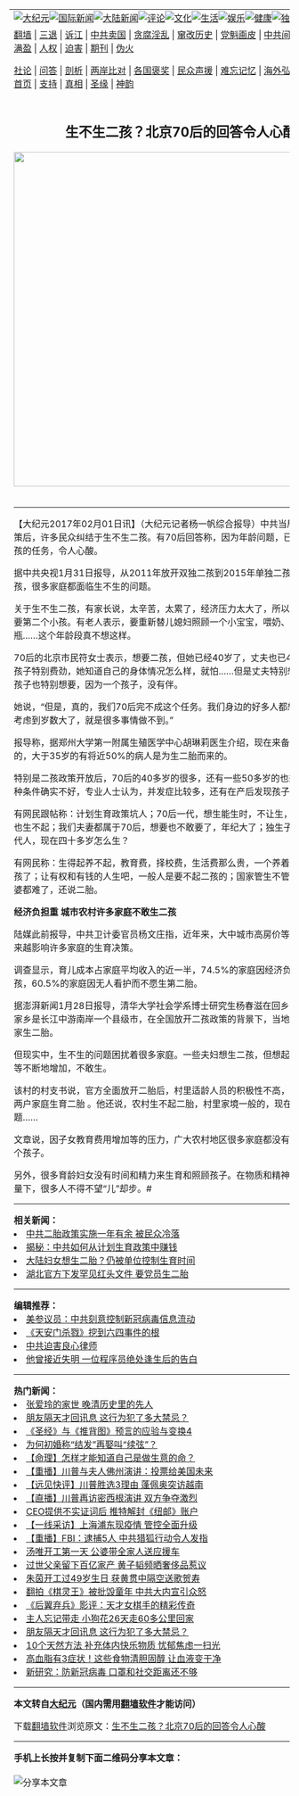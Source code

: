 <a name="1" id="1" target="_blank"></a><span id="1"></span>  <table align=center border="0"><tr><td colspan="2" valign=TOP><a href="/gb/nsc413.md#1"><img src="https://raw.githubusercontent.com/kcypup330/www/master/t/djy/1.jpg" title="大纪元"></a><a href="/gb/n24hr.md#1"><img src="https://raw.githubusercontent.com/kcypup330/www/master/t/djy/3.jpg" title="国际新闻"></a><a href="/gb/nsc413.md#1"><img src="https://raw.githubusercontent.com/kcypup330/www/master/t/djy/4.jpg" title="大陆新闻"></a><a href="/gb/news392.md#1"><img src="https://raw.githubusercontent.com/kcypup330/www/master/t/djy/5.jpg" title="评论"></a><a href="/gb/news2007.md#1"><img src="https://raw.githubusercontent.com/kcypup330/www/master/t/djy/6.jpg" title="文化"></a><a href="/gb/news2008.md#1"><img src="https://raw.githubusercontent.com/kcypup330/www/master/t/djy/7.jpg" title="生活"></a><a href="/gb/ncyule.md#1"><img src="https://raw.githubusercontent.com/kcypup330/www/master/t/djy/8.jpg" title="娱乐"></a><a href="/gb/nsc1002.md#1"><img src="https://raw.githubusercontent.com/kcypup330/www/master/t/djy/9.jpg" title="健康"><a href="/gb/nf6092.md#1"><img src="https://raw.githubusercontent.com/kcypup330/www/master/t/djy/10a.jpg" title="独家"></a><a href="/gb/nf4514.md#1"><img src="https://raw.githubusercontent.com/kcypup330/www/master/t/djy/12a.jpg" title="头条"></a></td></tr>  <tr><td colspan="2" valign=TOP><a target="_blank" href="https://github.com/bannedbook/fanqiang/wiki">翻墙</a> | <a target="_blank" href="/gb/nf5657.md#1">三退</a> | <a target="_blank" href="/gb/nf6124.md#1">诉江</a> | <a target="_blank" href="/gb/nf1176117.md#1">中共卖国</a> | <a target="_blank" href="/gb/nf5773.md#1">贪腐淫乱</a> | <a target="_blank" href="/gb/nf1176115.md#1">窜改历史</a> | <a target="_blank" href="/gb/nf1176107.md#1">党魁画皮</a> | <a target="_blank" href="/gb/nf1320400.md#1">中共间谍</a> | <a target="_blank" href="/gb/nf1176114.md#1">破坏传统</a> | <a target="_blank" href="https://github.com/fqnews/ntdtv/blob/master/gb/prog447_1.md#1">恶贯满盈</a> | <a target="_blank" href="/gb/ncid278.md#1">人权</a> | <a target="_blank" href="/gb/nf1176111.md#1">迫害</a> | <a target="_blank" href="https://gitlab.com/szzdlab/mh-qikan/blob/master/README.md#1">期刊</a> | <a target="_blank" href="/gb/nf5562.md#1">伪火</a></p>
<p><a target="_blank" href="/gb/9p.md#1">社论</a> | <a target="_blank" href="/gb/nf4378.md#1">问答</a> | <a target="_blank" href="/gb/nf5792.md#1">剖析</a> | <a target="_blank" href="/gb/nf5735.md#1">两岸比对</a> | <a target="_blank" href="/gb/nf6119.md#1">各国褒奖</a> | <a target="_blank" href="/gb/nf6120.md#1">民众声援</a> | <a target="_blank" href="/gb/nf1188594.md#1">难忘记忆</a> | <a target="_blank" href="/gb/nf3180.md#1">海外弘传</a> | <a target="_blank" href="/gb/nf5410.md#1">万人上访</a> | <a target="_blank" href="https://github.com/bannedbook/fanqiang/wiki">平台首页</a> | <a target="_blank" href="/gb/nf4386.md#1">支持</a> | <a target="_blank" href="/gb/nf4389.md#1">真相</a> | <a target="_blank" href="/gb/nf5790.md#1">圣缘</a> | <a target="_blank" href="/gb/nf4786.md#1">神韵</a></td></tr>  <tr><td valign=TOP width="626"><h2 align=center>生不生二孩？北京70后的回答令人心酸</h2>  <img width="600" src="https://i.epochtimes.com/assets/uploads/2020/10/ccp-virus-global-jytj_1200x800-320x200.jpg" />  <h6></h6>  <hr>  	<p>【大纪元2017年02月01日讯】（大纪元记者杨一帆综合报导）中共当局放开二胎政策后，许多民众纠结于生不生二孩。有<ahref="/gb/tag/70%E5%90%8E.md#1">70后</a>回答称，因为年龄问题，已经完不成生二孩的任务，令人心酸。</p>
  <p>据中共央视1月31日报导，从2011年放开双独二孩到2015年单独二孩，再到全面二孩，很多家庭都面临生不生的问题。</p>
  <p>关于生不生二孩，有家长说，太辛苦，太累了，<ahref="/gb/tag/%E7%BB%8F%E6%B5%8E%E5%8E%8B%E5%8A%9B.md#1">经济压力</a>太大了，所以暂时没有想过要第二个小孩。有老人表示，要重新替儿媳妇照顾一个小宝宝，喂奶、换尿布、洗奶瓶……这个年龄段真不想这样。</p>
  <p><ahref="/gb/tag/70%E5%90%8E.md#1">70后</a>的北京市民符女士表示，想要二孩，但她已经40岁了，丈夫也已45岁。 70后生孩子特别费劲，她知道自己的身体情况怎么样，就怕……但是丈夫特别想要，他们家孩子也特别想要，因为一个孩子，没有伴。</p>
  <p>她说，“但是，真的，我们70后完不成这个任务。我们身边的好多人都想要，但是就考虑到岁数大了，就是很多事情做不到。”</p>
  <p>报导称，据郑州大学第一附属生殖医学中心胡琳莉医生介绍，现在来备孕门诊看病的，大于35岁的有将近50%的病人是为<ahref="/gb/tag/%E7%94%9F%E4%BA%8C%E8%83%8E.md#1">生二胎</a>而来的。</p>
  <p>特别是二孩政策开放后，70后的40多岁的很多，还有一些50多岁的也想生。但是这种条件确实不好，专业人士认为，并发症比较多，还有在产后发现孩子出生缺陷。</p>
  <p>有网民跟帖称：<ahref="/gb/tag/%E8%AE%A1%E5%88%92%E7%94%9F%E8%82%B2.md#1">计划生育</a>政策坑人；70后一代，想生能生时，不让生，让生时生不动也生不起；我们夫妻都属于70后，想要也不敢要了，年纪大了；独生子女政策坑了两代人，现在四十多岁怎么生？</p>
  <p>有网民称：生得起养不起，教育费，择校费，生活费那么贵，一个养着都累，别说二孩了；让有权和有钱的人生吧，一般人是要不起二孩的；国家管生不管养，90后娶老婆都难了，还说二胎。</p>
  <p><strong>经济负担重 城市农村许多家庭不敢生二孩</strong></p>
  <p>陆媒此前报导，中共卫计委官员杨文庄指，近年来，大中城市高房价等的<ahref="/gb/tag/%E7%BB%8F%E6%B5%8E%E5%8E%8B%E5%8A%9B.md#1">经济压力</a>越来越影响许多家庭的生育决策。</p>
  <p>调查显示，育儿成本占家庭平均收入的近一半，74.5%的家庭因经济负担不愿生二孩，60.5%的家庭因无人看护而不愿生第二胎。</p>
  <p>据澎湃新闻1月28日报导，清华大学社会学系博士研究生杨春滋在回乡笔记中说，其家乡是长江中游南岸一个县级市，在全国放开二孩政策的背景下，当地政府也鼓励大家<ahref="/gb/tag/%E7%94%9F%E4%BA%8C%E8%83%8E.md#1">生二胎</a>。</p>
  <p>但现实中，生不生的问题困扰着很多家庭。一些夫妇想生二孩，但想起以后教育费用等不断地增加，不敢生。</p>
  <p>该村的村支书说，官方全面放开二胎后，村里适龄人员的积极性不高，全村一年只有两户家庭生育二胎 。他还说，农村生不起二胎，村里家境一般的，现在结婚都成问题……</p>
  <p>文章说，因子女教育费用增加等的压力，广大农村地区很多家庭都没有信心再生育一个孩子。</p>
  <p>另外，很多育龄妇女没有时间和精力来生育和照顾孩子。在物质和精神因素的多重考量下，很多人不得不望“儿”却步。#</p>
  	  <hr>      <strong>相关新闻：</strong>  <li><a href="/gb/14/11/26/n4304481.md#1">中共二胎政策实施一年有余  被民众冷落</a></li>  <li><a href="/gb/16/1/5/n4609634.md#1">揭秘：中共如何从计划生育政策中赚钱</a></li>  <li><a href="/gb/16/8/19/n8219100.md#1">大陆妇女想生二胎？仍被单位控制生育时间</a></li>  <li><a href="/gb/16/9/22/n8326258.md#1">湖北官方下发罕见红头文件 要党员生二胎</a></li>  <hr>      <strong>编辑推荐：</strong>  <li><a href="/gb/20/2/22/n11887949.md#1">美参议员：中共刻意控制新冠病毒信息流动</a></li>  <li><a href="/gb/18/6/10/n10471335.md#1" target="_blank">《天安门杀戮》挖到六四事件的根</a></li><li><a href="/gb/9/2/9/n2422991.md?dfh#1" target="_blank">中共迫害良心律师</a></li><li><a href="/gb/18/10/26/n10811962.md#1" target="_blank">他曾接近失明 一位程序员绝处逢生后的告白</a></li>  <hr>    <strong>热门新闻：</strong>  <li><a href="/gb/20/10/22/n12494562.md#1">张爱玲的家世 晚清历史里的先人</a></li>  <li><a href="/gb/20/9/19/n12415906.md#1">朋友隔天才回讯息 这行为犯了多大禁忌？</a></li>  <li><a href="/gb/20/9/30/n12442832.md#1">《圣经》与《推背图》预言的应验与变换4</a></li>  <li><a href="/gb/20/10/19/n12485542.md#1">为何初婚称“结发”再娶叫“续弦”？</a></li>  <li><a href="/gb/20/8/10/n12318958.md#1">【命理】怎样才能知道自己是做生意的命？</a></li>  <li><a href="/gb/20/10/29/n12511266.md#1">【重播】川普与夫人佛州演讲：投票给美国未来</a></li>  <li><a href="/gb/20/10/29/n12511883.md#1">【远见快评】川普胜选3理由 蓬佩奥突访越南</a></li>  <li><a href="/gb/20/10/22/n12495257.md#1">【直播】川普再访密西根演讲 双方争夺激烈</a></li>  <li><a href="/gb/20/10/28/n12509051.md#1">CEO提供不实证词后 推特解封《纽邮》账户</a></li>  <li><a href="/gb/20/10/28/n12508576.md#1">【一线采访】上海浦东现疫情 管控全面升级</a></li>  <li><a href="/gb/20/10/28/n12507118.md#1">【重播】FBI：逮捕5人 中共猎狐行动令人发指</a></li>  <li><a href="/gb/20/10/27/n12506230.md#1">汤唯开工第一天 公婆带全家人送应援车</a></li>  <li><a href="/gb/20/10/28/n12509127.md#1">过世父亲留下百亿家产 黄子韬频晒奢侈品惹议</a></li>  <li><a href="/gb/20/10/27/n12506472.md#1">朱茵开工过49岁生日 获黄贯中隔空送歌贺寿</a></li>  <li><a href="/gb/20/10/29/n12511870.md#1">翻拍《棋灵王》被批毁童年 中共大内宣引众怒</a></li>  <li><a href="/gb/20/10/29/n12509634.md#1">《后翼弃兵》影评：天才女棋手的精彩传奇</a></li>  <li><a href="/gb/20/10/29/n12509968.md#1">主人忘记带走 小狗花26天走60多公里回家</a></li>  <li><a href="/gb/20/9/19/n12415906.md#1">朋友隔天才回讯息 这行为犯了多大禁忌？</a></li>  <li><a href="/gb/20/10/27/n12506567.md#1">10个天然方法 补充体内快乐物质 忧郁焦虑一扫光</a></li>  <li><a href="/gb/20/10/26/n12501857.md#1">高血脂有3症状！这些食物清胆固醇 让血液变干净</a></li>  <li><a href="/gb/20/10/27/n12505985.md#1">新研究：防新冠病毒 口罩和社交距离还不够</a></li>  <hr>    <strong>本文转自<a href="https://www.epochtimes.com">大纪元</a>（国内需用<a href="https://github.com/bannedbook/fanqiang/wiki">翻墙软件</a>才能访问）</strong><p>下载<a href="https://github.com/bannedbook/fanqiang/wiki">翻墙软件</a>浏览原文：<a href="https://www.epochtimes.com/gb/17/1/31/n8764058.htm">生不生二孩？北京70后的回答令人心酸</a></p>
<hr>    <strong>手机上长按并复制下面二维码分享本文章：</strong><br><br><img src="https://chart.apis.google.com/chart?cht=qr&chs=240x240&choe=UTF-8&chld=M|2&chl=/gb/17/1/31/n8764058.md%231" title="分享本文章"></td><td valign=TOP><a href="/gb/16/1/21/n4622075.md?dfh#1" target="_blank"><img src="https://raw.githubusercontent.com/kcypup330/djy/master/gb/300/wei-f1.jpg" title="中共的伪火骗局"  alt="中共的伪火骗局"></a><br><a href="https://github.com/kcypup330/www/blob/master/README.md?dfh#9" target="_blank"><img src="https://raw.githubusercontent.com/kcypup330/djy/master/gb/300/yong-h.jpg" title="永恒的见证"  alt="永恒的见证"></a><br><a href="/gb/13/9/29/n3974789.md?dfh#1" target="_blank"><img src="https://raw.githubusercontent.com/kcypup330/djy/master/gb/300/shang-lnz.jpg" title="善良女子被中共投男牢"  alt="善良女子被中共投男牢"></a><br><a href="/gb/16/3/16/n4663449.md?dfh#1" target="_blank"><img src="https://raw.githubusercontent.com/kcypup330/djy/master/gb/300/huo-z3.jpg" title="警卫目击活摘器官"  alt="警卫目击活摘器官"></a><br><a href="/gb/16/8/7/n8177641.md?dfh#1" target="_blank"><img src="https://raw.githubusercontent.com/kcypup330/djy/master/gb/300/huo-z4.jpg" title="证人描述活摘恐怖"  alt="证人描述活摘恐怖"></a><br><a href="/gb/10/4/19/n2881569.md?dfh#1" target="_blank"><img src="https://raw.githubusercontent.com/kcypup330/djy/master/gb/300/huo-z1.jpg" title="揭开活摘器官黑幕"  alt="揭开活摘器官黑幕"></a><br><a href="/gb/10/11/7/n3077476.md?dfh#1" target="_blank"><img src="https://raw.githubusercontent.com/kcypup330/djy/master/gb/300/ma-ks.jpg" title="马克思的成魔之路"  alt="马克思的成魔之路"></a><br><a href="/gb/14/6/9/n4173977.md?dfh#1" target="_blank"><img src="https://raw.githubusercontent.com/kcypup330/djy/master/gb/300/chang-zs.jpg" title="藏字石 蕴天机"  alt="藏字石 蕴天机"></a><br><a href="/gb/18/5/10/n10381511.md?dfh#1" target="_blank"><img src="https://raw.githubusercontent.com/kcypup330/djy/master/gb/300/st1.jpg" title="关注3亿人三退"  alt="关注3亿人三退"></a><br><a href="/gb/18/3/21/n10237682.md?dfh#1" target="_blank"><img src="https://raw.githubusercontent.com/kcypup330/djy/master/gb/300/jie-t.jpg" title="解体中共复兴中华"  alt="解体中共复兴中华"></a><br><a href="/gb/9/2/9/n2422991.md?dfh#1" target="_blank"><img src="https://raw.githubusercontent.com/kcypup330/djy/master/gb/300/gao-zs.jpg" title="中共迫害良心律师"  alt="中共迫害良心律师"></a><br><a href="/gb/18/12/9/n10900044.md?dfh#1" target="_blank"><img src="https://raw.githubusercontent.com/kcypup330/djy/master/gb/300/sj1.jpg" title="303万人举报江泽民"  alt="303万人举报江泽民"></a><br><a href="/gb/18/8/28/n10672014.md?dfh#1" target="_blank"><img src="https://raw.githubusercontent.com/kcypup330/djy/master/gb/300/sj2.jpg" title="这些官员为何起诉江泽民"  alt="这些官员为何起诉江泽民"></a><br><a href="/gb/8/12/18/n2367165.md?dfh#1" target="_blank"><img src="https://raw.githubusercontent.com/kcypup330/djy/master/gb/300/liangan.jpg" title="海峡两岸的强烈对比"  alt="海峡两岸的强烈对比"></a><br><a href="/gb/15/12/10/n4593139.md?dfh#1" target="_blank"><img src="https://raw.githubusercontent.com/kcypup330/djy/master/gb/300/jia-ndzl.jpg" title="加拿大总理的贺信"  alt="加拿大总理的贺信"></a><br><a href="/gb/11/6/17/n3289382.md?dfh#1" target="_blank"><img src="https://raw.githubusercontent.com/kcypup330/djy/master/gb/300/xiao-wd.jpg" title="探寻真相兼听则明"  alt="探寻真相兼听则明"></a><br><a href="/gb/18/10/27/n10812623.md?dfh#1" target="_blank"><img src="https://raw.githubusercontent.com/kcypup330/djy/master/gb/300/yindu.jpg" title="印度媒体报道东方"  alt="印度媒体报道东方"></a><br><a href="/gb/18/6/9/n10469652.md?dfh#1" target="_blank"><img src="https://raw.githubusercontent.com/kcypup330/djy/master/gb/300/xie-j.jpg" title="不一样的海外校园"  alt="不一样的海外校园"></a><br><a href="/gb/7/4/5/n1669415.md?dfh#1" target="_blank"><img src="https://raw.githubusercontent.com/kcypup330/djy/master/gb/300/li-up.jpg" title="从大师到徒弟的传奇"  alt="从大师到徒弟的传奇"></a><br><a href="/gb/17/5/26/n9191512.md?dfh#1" target="_blank"><img src="https://raw.githubusercontent.com/kcypup330/djy/master/gb/300/zfl2.jpg" title="亿万人与东方一本奇书"  alt="亿万人与东方一本奇书"></a><br><a href="/gb/13/11/27/n4020290.md?dfh#1" target="_blank"><img src="https://raw.githubusercontent.com/kcypup330/djy/master/gb/300/zhen-h.jpg" title="大陆见不到的震撼场面"  alt="大陆见不到的震撼场面"></a><br><a href="/gb/15/7/17/n4482910.md?dfh#1" target="_blank"><img src="https://raw.githubusercontent.com/kcypup330/djy/master/gb/300/dalu-sk.jpg" title="人心向善 大陆当初盛况"  alt="人心向善 大陆当初盛况"></a><br><a href="/gb/19/1/5/n10955468.md?dfh#1" target="_blank"><img src="https://raw.githubusercontent.com/kcypup330/djy/master/gb/300/zfl1.jpg" title="追寻真理 这书讲什么"  alt="追寻真理 这书讲什么"></a><br><a href="https://github.com/bannedbook/fanqiang/wiki" target="_blank"><img src="https://raw.githubusercontent.com/kcypup330/djy/master/gb/300/fq1.jpg" title="下载免费翻墙软件"  alt="下载免费翻墙软件"></a><br></td></tr></table>